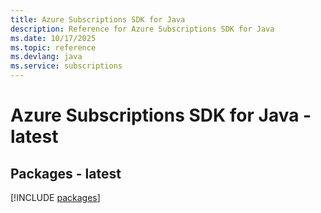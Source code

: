 ```yaml
---
title: Azure Subscriptions SDK for Java
description: Reference for Azure Subscriptions SDK for Java
ms.date: 10/17/2025
ms.topic: reference
ms.devlang: java
ms.service: subscriptions
---
```

# Azure Subscriptions SDK for Java - latest
## Packages - latest
[!INCLUDE [packages](subscriptions-index.md)]